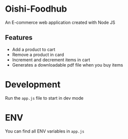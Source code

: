 # Oishi-Foodhub

An E-commerce web application created with Node JS

## Features

- Add a product to cart
- Remove a product in card
- Increment and decrement items in cart
- Generates a downloadable pdf file when you buy items

# Development

Run the `app.js` file to start in dev mode

# ENV

You can find all ENV variables in `app.js`
